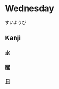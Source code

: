 # Wednesday
すいようび

## Kanji
### [水](水.md)
### [曜](../Kanji/kanji-dict/曜.md)
### [日](../Kanji/kanji-dict/日.md)
